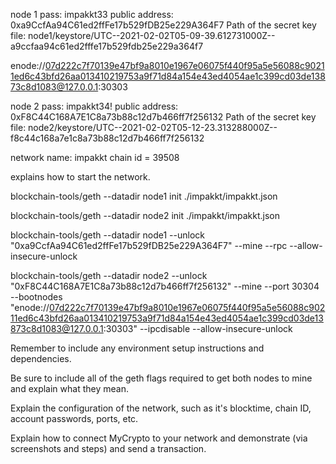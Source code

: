 node 1
pass: impakkt33
public address: 0xa9CcfAa94C61ed2ffFe17b529fDB25e229A364F7
Path of the secret key file: node1/keystore/UTC--2021-02-02T05-09-39.612731000Z--a9ccfaa94c61ed2fffe17b529fdb25e229a364f7

enode://07d222c7f70139e47bf9a8010e1967e06075f440f95a5e56088c90211ed6c43bfd26aa013410219753a9f71d84a154e43ed4054ae1c399cd03de13873c8d1083@127.0.0.1:30303

node 2
pass: impakkt34!
public address: 0xF8C44C168A7E1C8a73b88c12d7b466ff7f256132
Path of the secret key file: node2/keystore/UTC--2021-02-02T05-12-23.313288000Z--f8c44c168a7e1c8a73b88c12d7b466ff7f256132


network name: impakkt
chain id = 39508



explains how to start the network.

blockchain-tools/geth --datadir node1 init ./impakkt/impakkt.json

blockchain-tools/geth --datadir node2 init ./impakkt/impakkt.json

blockchain-tools/geth --datadir node1 --unlock "0xa9CcfAa94C61ed2ffFe17b529fDB25e229A364F7" --mine --rpc --allow-insecure-unlock

blockchain-tools/geth --datadir node2 --unlock "0xF8C44C168A7E1C8a73b88c12d7b466ff7f256132" --mine --port 30304 --bootnodes "enode://07d222c7f70139e47bf9a8010e1967e06075f440f95a5e56088c90211ed6c43bfd26aa013410219753a9f71d84a154e43ed4054ae1c399cd03de13873c8d1083@127.0.0.1:30303" --ipcdisable --allow-insecure-unlock


Remember to include any environment setup instructions and dependencies.

Be sure to include all of the geth flags required to get both nodes to mine and explain what they mean.

Explain the configuration of the network, such as it's blocktime, chain ID, account passwords, ports, etc.

Explain how to connect MyCrypto to your network and demonstrate (via screenshots and steps) and send a transaction.
